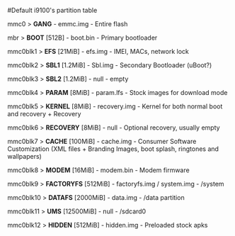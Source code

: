 #Default i9100's partition table

mmc0      > **GANG**               - emmc.img - Entire flash

mbr       > **BOOT** [512B]        - boot.bin - Primary bootloader

mmc0blk1  > **EFS** [21MiB]        - efs.img - IMEI, MACs, network lock

mmc0blk2  > **SBL1** [1.2MiB]      - Sbl.img - Secondary Bootloader (uBoot?)

mmc0blk3  > **SBL2** [1.2MiB]      - null - empty

mmc0blk4  > **PARAM** [8MiB]       - param.lfs - Stock images for download mode

mmc0blk5  > **KERNEL** [8MiB]      - recovery.img - Kernel for both normal boot and recovery + Recovery

mmc0blk6  > **RECOVERY** [8MiB]    - null - Optional recovery, usually empty

mmc0blk7  > **CACHE** [100MiB]     - cache.img - Consumer Software Customization (XML files + Branding Images, boot splash, ringtones and wallpapers)

mmc0blk8  > **MODEM** [16MiB]      - modem.bin - Modem firmware

mmc0blk9  > **FACTORYFS** [512MiB] - factoryfs.img / system.img - /system

mmc0blk10 > **DATAFS** [2000MiB]   - data.img - /data partition

mmc0blk11 > **UMS** [12500MiB]     - null - /sdcard0

mmc0blk12 > **HIDDEN** [512MiB]    - hidden.img - Preloaded stock apks
